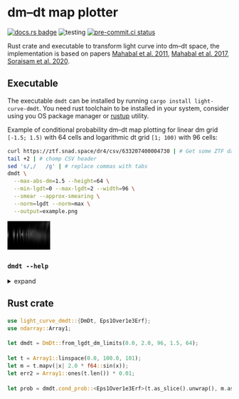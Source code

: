 # dm–dt map plotter

[![docs.rs badge](https://docs.rs/light-curve-dmdt/badge.svg)](https://docs.rs/light-curve-dmdt)
![testing](https://github.com/light-curve/light-curve-dmdt/actions/workflows/test.yml/badge.svg)
[![pre-commit.ci status](https://results.pre-commit.ci/badge/github/light-curve/light-curve-dmdt/master.svg)](https://results.pre-commit.ci/latest/github/light-curve/light-curve-dmdt/master)

Rust crate and executable to transform light curve into dm–dt space, the implementation is based on papers
[Mahabal et al. 2011](https://ui.adsabs.harvard.edu/abs/2011BASI...39..387M), [Mahabal et al. 2017](https://arxiv.org/abs/1709.06257), [Soraisam et al. 2020](https://doi.org/10.3847/1538-4357/ab7b61).

## Executable

The executable `dmdt` can be installed by running `cargo install light-curve-dmdt`. You need rust toolchain to be
installed in your system, consider using you OS package manager or [rustup](https://rustup.rs) utility.

Example of conditional probability dm–dt map plotting for linear dm grid `[-1.5; 1.5)` with 64 cells and logarithmic dt
grid `[1; 100)` with 96 cells:

```sh
curl https://ztf.snad.space/dr4/csv/633207400004730 | # Get some ZTF data
tail +2 | # chomp CSV header
sed 's/,/	/g' | # replace commas with tabs
dmdt \
  --max-abs-dm=1.5 --height=64 \
  --min-lgdt=0 --max-lgdt=2 --width=96 \
  --smear --approx-smearing \
  --norm=lgdt --norm=max \
  --output=example.png
```

![Example dm-dt map][example_png]

[example_png]: example.png

### `dmdt --help`

<details><summary>expand</summary>

```text
Plot dm-dt map from light curve
USAGE:
    dmdt [FLAGS] [OPTIONS] --max-abs-dm <max abs dm> --max-lgdt <max lgdt> --min-lgdt <min lgdt>
FLAGS:
        --approx-smearing
            speed up smearing using approximate error function
        --help
            Prints help information
    -s, --smear
            Produce dm-``smeared'' output using observation errors, which must be the third column of the input. Instead
            of just adding some value to the lg(dt)-dm cell, the whole lg(dt) = const row is filled by normally
            distributed dm-probabilities
    -V, --version
            Prints version information
OPTIONS:
    -h, --height <N dm>
            number of dm cells, height of the output image [default: 128]
    -w, --width <N lgdt>
            number of lg(dt) cells, width of the output image [default: 128]
    -i, --input <input>
            Path of the input file, should be built of space-separated columns of time, magnitude and magnitude error
            (required for --smare only). If '-' is given (the default), then the input is taken from the stdin [default:
            -]
        --max-abs-dm <max abs dm>
            Maximum dm value, the considered dm interval would be [-max-abs-dm, +max-abs-dm)
        --max-lgdt <max lgdt>
            Right border of the lg(dt) grid, note that decimal logarithm is required, i.e. 2.0 input means 100.0 time
            units
        --min-lgdt <min lgdt>
            Left border of the lg(dt) grid, note that decimal logarithm is required, i.e. -1.0 input means 0.1 time
            units
    -n, --norm <normalisation>...
            Normalisation to do after dmdt map building. The order of operations is:1) build dmdt map, each dm-lgdt pair
            brings a unity value to dmdt space;2) if --norm=lgdt, then divide each cell value by the total number of the
            corresponding lgdt pairs, i.e. divide each cell of some column by the integral value in the column
            (including values out of the interval of [-max_abs_dm; max_abs_dm)); 3) if --norm=max, then divide each cell
            by the overall maximum value; 4) if any of --norm=lgdt or --norm=max is specified, then all values should be
            in [0; 1] interval, so they are multiplied by 255 and casted to uint8 to make it possible to save dmdt map
            as a PNG file. [possible values: lgdt, max]
    -o, --output <output>
            Path of the output PNG file. If '-' is given (the default), then outputs to the stdout [default: -]
```

</details>

## Rust crate

```rust
use light_curve_dmdt::{DmDt, Eps1Over1e3Erf};
use ndarray::Array1;

let dmdt = DmDt::from_lgdt_dm_limits(0.0, 2.0, 96, 1.5, 64);

let t = Array1::linspace(0.0, 100.0, 101);
let m = t.mapv(|x| 2.0 * f64::sin(x));
let err2 = Array1::ones(t.len()) * 0.01;

let prob = dmdt.cond_prob::<Eps1Over1e3Erf>(t.as_slice().unwrap(), m.as_slice().unwrap(), err2.as_slice().unwrap());
```
